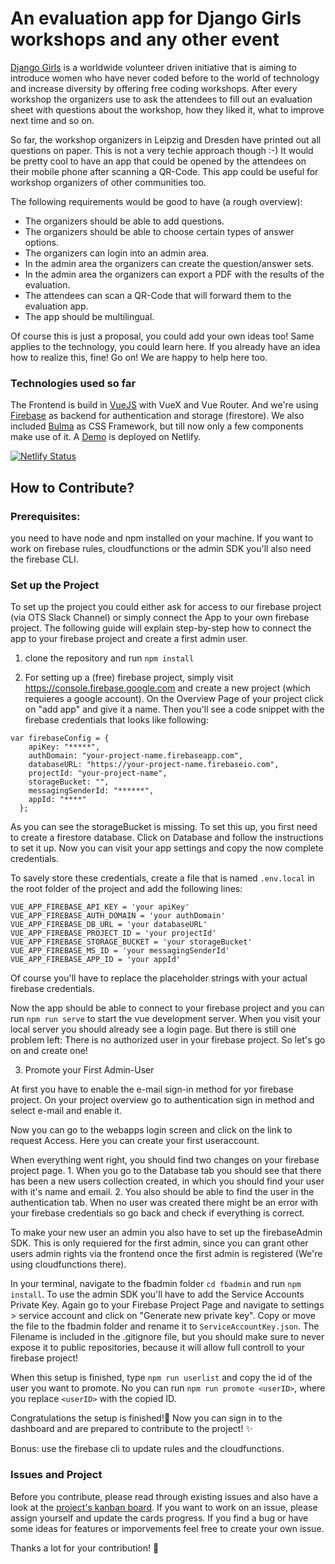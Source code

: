 # An evaluation app for Django Girls workshops and any other event

[Django Girls](https://djangogirls.org/) is a worldwide volunteer driven initiative that is aiming to introduce women who have never coded before to the world of technology and increase diversity by offering free coding workshops. After every workshop the organizers use to ask the attendees to fill out an evaluation sheet with questions about the workshop, how they liked it, what to improve next time and so on.

So far, the workshop organizers in Leipzig and Dresden have printed out all questions on paper. This is not a very techie approach though :-) It would be pretty cool to have an app that could be opened by the attendees on their mobile phone after scanning a QR-Code. This app could be useful for workshop organizers of other communities too.

The following requirements would be good to have (a rough overview):

- The organizers should be able to add questions.
- The organizers should be able to choose certain types of answer options.
- The organizers can login into an admin area.
- In the admin area the organizers can create the question/answer sets.
- In the admin area the organizers can export a PDF with the results of the evaluation.
- The attendees can scan a QR-Code that will forward them to the evaluation app.
- The app should be multilingual.

Of course this is just a proposal, you could add your own ideas too! Same applies to the technology, you could learn here. If you already have an idea how to realize this, fine! Go on! We are happy to help here too.

### Technologies used so far

The Frontend is build in [VueJS](https://vuejs.org/) with VueX and Vue Router. And we're using [Firebase](https://firebase.google.com/) as backend for authentication and storage (firestore). We also included [Bulma](https://bulma.io/) as CSS Framework, but till now only a few components make use of it. A [Demo](https://poll-app.netlify.com) is deployed on Netlify.

[![Netlify Status](https://api.netlify.com/api/v1/badges/33f1cef7-49ad-4633-bcb7-0a91b416de63/deploy-status)](https://app.netlify.com/sites/poll-app/deploys)

## How to Contribute?

### Prerequisites:

you need to have node and npm installed on your machine. If you want to work on firebase rules, cloudfunctions or the admin SDK you'll also need the firebase CLI.

### Set up the Project

To set up the project you could either ask for access to our firebase project (via OTS Slack Channel) or simply connect the App to your own firebase project.
The following guide will explain step-by-step how to connect the app to your firebase project and create a first admin user.

1. clone the repository and run `npm install`

2. For setting up a (free) firebase project, simply visit <https://console.firebase.google.com> and create a new project (which requieres a google account). On the Overview Page of your project click on "add app" and give it a name. Then you'll see a code snippet with the firebase credentials that looks like following:

```
var firebaseConfig = {
    apiKey: "*****",
    authDomain: "your-project-name.firebaseapp.com",
    databaseURL: "https://your-project-name.firebaseio.com",
    projectId: "your-project-name",
    storageBucket: "",
    messagingSenderId: "******",
    appId: "****"
  };
```

As you can see the storageBucket is missing. To set this up, you first need to create a firestore database. Click on Database and follow the instructions to set it up. Now you can visit your app settings and copy the now complete credentials.

To savely store these credentials, create a file that is named `.env.local` in the root folder of the project and add the following lines:

```
VUE_APP_FIREBASE_API_KEY = 'your apiKey'
VUE_APP_FIREBASE_AUTH_DOMAIN = 'your authDomain'
VUE_APP_FIREBASE_DB_URL = 'your databaseURL'
VUE_APP_FIREBASE_PROJECT_ID = 'your projectId'
VUE_APP_FIREBASE_STORAGE_BUCKET = 'your storageBucket'
VUE_APP_FIREBASE_MS_ID = 'your messagingSenderId'
VUE_APP_FIREBASE_APP_ID = 'your appId'
```

Of course you'll have to replace the placeholder strings with your actual firebase credentials.

Now the app should be able to connect to your firebase project and you can run `npm run serve` to start the vue development server.
When you visit your local server you should already see a login page. But there is still one problem left:
There is no authorized user in your firebase project. So let's go on and create one!

3. Promote your First Admin-User

At first you have to enable the e-mail sign-in method for yor firebase project. On your project overview go to authentication sign in method and select e-mail and enable it.

Now you can go to the webapps login screen and click on the link to request Access. Here you can create your first useraccount.

When everything went right, you should find two changes on your firebase project page. 1. When you go to the Database tab you should see that there has been a new users collection created, in which you should find your user with it's name and email. 2. You also should be able to find the user in the authentication tab. When no user was created there might be an error with your firebase credentials so go back and check if everything is correct.

To make your new user an admin you also have to set up the firebaseAdmin SDK. This is only requiered for the first admin, since you can grant other users admin rights via the frontend once the first admin is registered (We're using cloudfunctions there).

In your terminal, navigate to the fbadmin folder `cd fbadmin` and run `npm install`. To use the admin SDK you'll have to add the Service Accounts Private Key.
Again go to your Firebase Project Page and navigate to settings > service account and click on "Generate new private key". Copy or move the file to the fbadmin folder and rename it to `ServiceAccountKey.json`.
The Filename is included in the .gitignore file, but you should make sure to never expose it to public repositories, because it will allow full controll to your firebase project!

When this setup is finished, type `npm run userlist` and copy the id of the user you want to promote. No you can run `npm run promote <userID>`, where you replace `<userID>` with the copied ID.

Congratulations the setup is finished!:tada: Now you can sign in to the dashboard and are prepared to contribute to the project! :sparkles:

Bonus: use the firebase cli to update rules and the cloudfunctions.

### Issues and Project

Before you contribute, please read through existing issues and also have a look at the [project's kanban board](https://github.com/OpenTechSchool-Leipzig/poll_app/projects/1). If you want to work on an issue, please assign yourself and update the cards progress. If you find a bug or have some ideas for features or imporvements feel free to create your own issue.

Thanks a lot for your contribution! :sparkling_heart:
